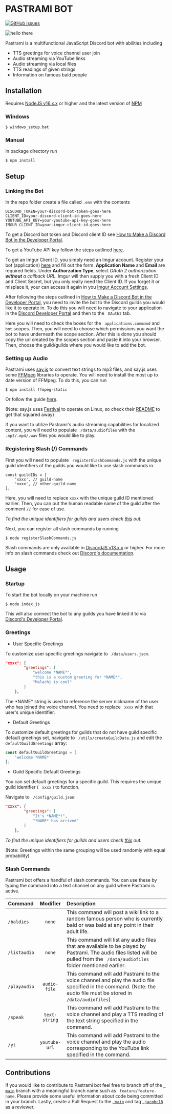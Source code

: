 # PASTRAMI BOT

[![GitHub issues](https://img.shields.io/github/issues/jacobc18/js-discord-bot)](https://github.com/jacobc18/js-discord-bot/issues)

![hello there](https://media.giphy.com/media/3ornk57KwDXf81rjWM/giphy.gif)




Pastrami is a multifunctional JavaScript Discord bot with abilities including

- TTS greetings for voice channel user join
- Audio streaming via YouTube links 
- Audio streaming via local files
- TTS readings of given strings
- Information on famous bald people

## Installation

Requires [NodeJS v16.x.x](https://nodejs.org/en/) or higher and the latest version of [NPM](https://docs.npmjs.com/cli/v7/commands/npm-install)

### Windows

```
$ windows_setup.bat
```

### Manual

In package directory run

```
$ npm install
```

## Setup

### Linking the Bot

In the repo folder create a file called ``` .env ``` with the contents

```
DISCORD_TOKEN=your-discord-bot-token-goes-here
CLIENT_ID=your-discord-client-id-goes-here
YOUTUBE_API_KEY=your-youtube-api-key-goes-here
IMGUR_CLIENT_ID=your-imgur-client-id-goes-here
```

To get a Discord bot token and Discord client ID see [How to Make a Discord Bot in the Developer Portal](https://realpython.com/how-to-make-a-discord-bot-python/#how-to-make-a-discord-bot-in-the-developer-portal).

To get a YouTube API key follow the steps outlined [here](https://developers.google.com/youtube/v3/getting-started).

To get an Imgur Client ID, you simply need an Imgur account. Register your bot (application) [here](https://api.imgur.com/oauth2/addclient) and fill out the form.
**Application Name** and **Email** are required fields. Under **Authorzation Type**, select *OAuth 2 authorization **without** a callback URL*. Imgur will then supply you with a fresh Client ID and Client Secret, but you only really need the Client ID. If you forget it or misplace it, your can access it again in you [Imgur Account Settings](https://imgur.com/account/settings/apps).

After following the steps outlined in [How to Make a Discord Bot in the Developer Portal](https://realpython.com/how-to-make-a-discord-bot-python/#how-to-make-a-discord-bot-in-the-developer-portal), you need to invite the bot to the Discord guilds you would like it to operate in. To do this you will need to navigate to your application in the [Discord Developer Portal](https://discord.com/developers/applications) and then to the ``` OAuth2``` tab. 

Here you will need to check the boxes for the ``` applications.command``` and ``` bot``` scopes. Then, you will need to choose which permissions you want the bot to have underneath the scope section. After this is done you should copy the url created by the scopes section and paste it into your browser. Then, choose the guild/guilds where you would like to add the bot.  

### Setting up Audio 

Pastrami uses [say.js](https://github.com/Marak/say.js) to convert text strings to mp3 files, and say.js uses some [FFMpeg](https://www.ffmpeg.org/) libraries to operate. You will need to install the most up to date version of FFMpeg. To do this, you can run

```
$ npm install ffmpeg-static
```

Or follow the guide [here](https://www.wikihow.com/Install-FFmpeg-on-Windows). 

(Note: say.js uses [Festival](https://www.cstr.ed.ac.uk/projects/festival/) to operate on Linux, so check their [README](https://github.com/Marak/say.js/blob/master/README.md) to get that squared away)

If you want to utilize Pastrami's audio streaming capabilities for localized content, you will need to populate ``` /data/audiofiles``` with the ```.mp3/.mp4/.wav``` files you would like to play.

### Registering Slash (/) Commands

First you will need to populate ``` registerSlashCommands.js``` with the unique guild identifiers of the guilds you would like to use slash commands in.

```
const guildIDs = [
    'xxxx', // guild-name
    'xxxx', // other-guild-name
];
```

Here, you will need to replace ```xxxx```  with the unique guild ID mentioned earlier. Then, you can put the human readable name of the guild after the comment ```//```  for ease of use.

*To find the unique identifiers for guilds and users check [this](https://support.discord.com/hc/en-us/articles/206346498-Where-can-I-find-my-User-Server-Message-ID-) out.*

Next, you can register all slash commands by running 

```
$ node registerSlashCommands.js
```

Slash commands are only available in [DiscordJS v13.x.x](https://discordjs.guide/additional-info/changes-in-v13.html#before-you-start) or higher. For more info on slash commands check out [Discord's documentation](https://discordjs.guide/interactions/registering-slash-commands.html#guild-commands).

## Usage

### Startup 

To start the bot locally on your machine run

```
$ node index.js
```

This will also connect the bot to any guilds you have linked it to via [Discord's Developer Portal](http://discordapp.com/developers/applications).

### Greetings

- User Specific Greetings 

To customize user specific greetings navigate to ``` /data/users.json```. 

```json
"xxxx": {
        "greetings": [
            "welcome *NAME*",
            "this is a custom greeting for *NAME*",
            "Malachi is cool"
        ]
    },
```

The \*NAME\* string is used to reference the server nickname of the user who has joined the voice channel. You need to replace ``` xxxx``` with that user's unique identifier.

- Default Greetings 

To customize default greetings for guilds that do not have guild specific default greetings set, navigate to ``` /utils/createGuildData.js``` and edit the `defaultGuildGreetings` array:

```js
const defaultGuildGreetings = [
    'welcome *NAME*'
];
```

- Guild Specific Default Greetings 

You can set default greetings for a specific guild. This requires the unique guild identifier ( ``` xxxx``` ) to function. 

Navigate to ``` /config/guild.json```:

```json
"xxxx": {
        "greetings": [
            "It's *NAME*!",
            "*NAME* has arrived"
        ]
    },
```

*To find the unique identifiers for guilds and users check [this](https://support.discord.com/hc/en-us/articles/206346498-Where-can-I-find-my-User-Server-Message-ID-) out.*

(Note: Greetings within the same grouping will be used randomly with equal probability)

### Slash Commands

Pastrami bot offers a handful of slash commands. You can use these by typing the command into a text channel on any guild where Pastrami is active.

|Command|Modifier | Description |
|:---| :---: | :--- |
| ```/baldies``` |```none``` |This command will post a wiki link to a random famous person who is currently bald or was bald at any point in their adult life. |
| ```/listaudio``` |```none``` | This command will list any audio files that are available to be played by Pastrami. The audio files listed will be pulled from the ``` /data/audiofiles``` folder mentioned earlier.|
| ```/playaudio``` | ```audio-file``` | This command will add Pastrami to the voice channel and play the audio file specified in the command. (Note: the audio file must be stored in ``` /data/audiofiles```) |
| ```/speak``` |```text-string``` | This command will add Pastrami to the voice channel and play a TTS reading of the text string specified in the command.|
| ```/yt ``` |```youtube-url```| This command will add Pastrami to the voice channel and play the audio corresponding to the YouTube link specified in the command.|

## Contributions 

If you would like to contribute to Pastrami bot feel free to branch off of the [``` main```](https://github.com/jacobc18/js-discord-bot) branch with a meaningful branch name such as ``` feature/feature-name```. Please provide some useful information about code being committed in your branch. Lastly, create a Pull Request to the [``` main```](https://github.com/jacobc18/js-discord-bot) and tag [``` jacobc18```](https://github.com/jacobc18) as a reviewer.